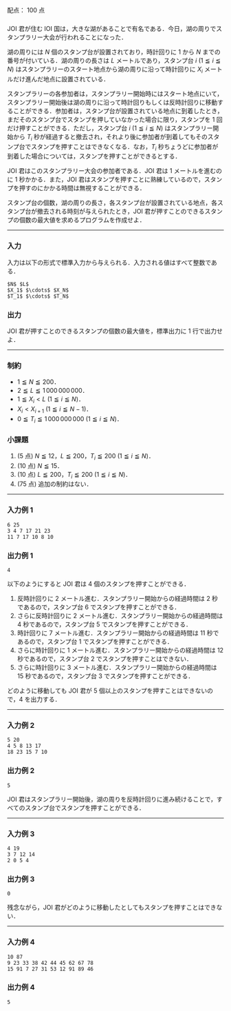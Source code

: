 配点： $100$ 点

###
JOI 君が住む IOI 国は，大きな湖があることで有名である．今日，湖の周りでスタンプラリー大会が行われることになった．

湖の周りには $N$ 個のスタンプ台が設置されており，時計回りに $1$ から $N$ までの番号が付いている．湖の周りの長さは $L$ メートルであり，スタンプ台 $i$ ($1 \leqq i \leqq N$) はスタンプラリーのスタート地点から湖の周りに沿って時計回りに $X_i$ メートルだけ進んだ地点に設置されている．

スタンプラリーの各参加者は，スタンプラリー開始時にはスタート地点にいて，スタンプラリー開始後は湖の周りに沿って時計回りもしくは反時計回りに移動することができる．参加者は，スタンプ台が設置されている地点に到着したとき，まだそのスタンプ台でスタンプを押していなかった場合に限り，スタンプを $1$ 回だけ押すことができる．ただし，スタンプ台 $i$ ($1 \leqq i \leqq N$) はスタンプラリー開始から $T_i$ 秒が経過すると撤去され，それより後に参加者が到着してもそのスタンプ台でスタンプを押すことはできなくなる．なお，$T_i$ 秒ちょうどに参加者が到着した場合については，スタンプを押すことができるとする．

JOI 君はこのスタンプラリー大会の参加者である．JOI 君は $1$ メートルを進むのに $1$ 秒かかる．また，JOI 君はスタンプを押すことに熟練しているので，スタンプを押すのにかかる時間は無視することができる．

スタンプ台の個数，湖の周りの長さ，各スタンプ台が設置されている地点，各スタンプ台が撤去される時刻が与えられたとき，JOI 君が押すことのできるスタンプの個数の最大値を求めるプログラムを作成せよ．

---

### 入力
入力は以下の形式で標準入力から与えられる．入力される値はすべて整数である．

~~~
$N$ $L$
$X_1$ $\cdots$ $X_N$
$T_1$ $\cdots$ $T_N$
~~~

### 出力
JOI 君が押すことのできるスタンプの個数の最大値を，標準出力に $1$ 行で出力せよ．

---

### 制約
- $1 \leqq N \leqq 200$．
- $2 \leqq L \leqq 1\,000\,000\,000$．
- $1 \leqq X_i < L$ ($1 \leqq i \leqq N$)．
- $X_i < X_{i+1}$ ($1 \leqq i \leqq N - 1$)．
- $0 \leqq T_i \leqq 1\,000\,000\,000$ ($1 \leqq i \leqq N$)．

### 小課題
1. ($5$ 点) $N \leqq 12$，$L \leqq 200$，$T_i \leqq 200$ ($1 \leqq i \leqq N$)．
2. ($10$ 点) $N \leqq 15$．
3. ($10$ 点) $L \leqq 200$，$T_i \leqq 200$ ($1 \leqq i \leqq N$)．
4. ($75$ 点) 追加の制約はない．

---

### 入力例 1
~~~
6 25
3 4 7 17 21 23
11 7 17 10 8 10
~~~

### 出力例 1
~~~
4
~~~

以下のようにすると JOI 君は $4$ 個のスタンプを押すことができる．

1. 反時計回りに $2$ メートル進む．スタンプラリー開始からの経過時間は $2$ 秒であるので，スタンプ台 $6$ でスタンプを押すことができる．
2. さらに反時計回りに $2$ メートル進む．スタンプラリー開始からの経過時間は $4$ 秒であるので，スタンプ台 $5$ でスタンプを押すことができる．
3. 時計回りに $7$ メートル進む．スタンプラリー開始からの経過時間は $11$ 秒であるので，スタンプ台 $1$ でスタンプを押すことができる．
4. さらに時計回りに $1$ メートル進む．スタンプラリー開始からの経過時間は $12$ 秒であるので，スタンプ台 $2$ でスタンプを押すことはできない．
5. さらに時計回りに $3$ メートル進む．スタンプラリー開始からの経過時間は $15$ 秒であるので，スタンプ台 $3$ でスタンプを押すことができる．

どのように移動しても JOI 君が $5$ 個以上のスタンプを押すことはできないので，$4$ を出力する．

---

### 入力例 2
~~~
5 20
4 5 8 13 17
18 23 15 7 10
~~~

### 出力例 2
~~~
5
~~~

JOI 君はスタンプラリー開始後，湖の周りを反時計回りに進み続けることで，すべてのスタンプ台でスタンプを押すことができる．

---

### 入力例 3
~~~
4 19
3 7 12 14
2 0 5 4
~~~

### 出力例 3
~~~
0
~~~

残念ながら，JOI 君がどのように移動したとしてもスタンプを押すことはできない．

---

### 入力例 4
~~~
10 87
9 23 33 38 42 44 45 62 67 78
15 91 7 27 31 53 12 91 89 46
~~~

### 出力例 4
~~~
5
~~~

